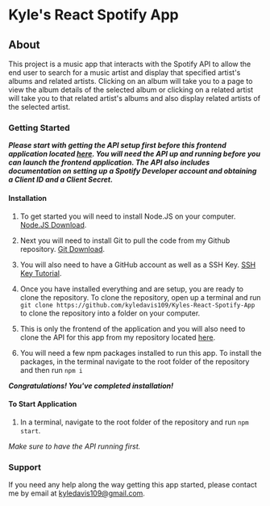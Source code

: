 # Kyle's React Spotify App

## About

This project is a music app that interacts with the Spotify API to allow the end user to search for a music artist and display that specified artist's albums and related artists. Clicking on an album will take you to a page to view the album details of the selected album or clicking on a related artist will take you to that related artist's albums and also display related artists of the selected artist.

### Getting Started

***Please start with getting the API setup first before this frontend application located [here](https://github.com/kyledavis109/Spotify-App-Express). You will need the API up and running before you can launch the frontend application. The API also includes documentation on setting up a Spotify Developer account and obtaining a Client ID and a Client Secret.***

#### Installation

1. To get started you will need to install Node.JS on your computer. [Node.JS Download](https://nodejs.org/en/download/).

2. Next you will need to install Git to pull the code from my Github repository. [Git Download](https://git-scm.com/downloads).

3. You will also need to have a GitHub account as well as a SSH Key. [SSH Key Tutorial](https://docs.github.com/en/authentication/connecting-to-github-with-ssh/generating-a-new-ssh-key-and-adding-it-to-the-ssh-agent).

4. Once you have installed everything and are setup, you are ready to clone the repository. To clone the repository, open up a terminal and run `git clone https://github.com/kyledavis109/Kyles-React-Spotify-App` to clone the repository into a folder on your computer.

5. This is only the frontend of the application and you will also need to clone the API for this app from my repository located [here](https://github.com/kyledavis109/Spotify-App-Express).

6. You will need a few npm packages installed to run this app. To install the packages, in the terminal navigate to the root folder of the repository and then run `npm i`

***Congratulations! You've completed installation!***

#### To Start Application

1. In a terminal, navigate to the root folder of the repository and run `npm start`.

*Make sure to have the API running first.*

### Support

If you need any help along the way getting this app started, please contact me by email at kyledavis109@gmail.com.